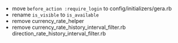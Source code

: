 * move `before_action :require_login` to config/initializers/gera.rb
* rename `is_visible` to `is_available`
* remove currency_rate_helper
* remove currency_rate_history_interval_filter.rb direction_rate_history_interval_filter.rb
